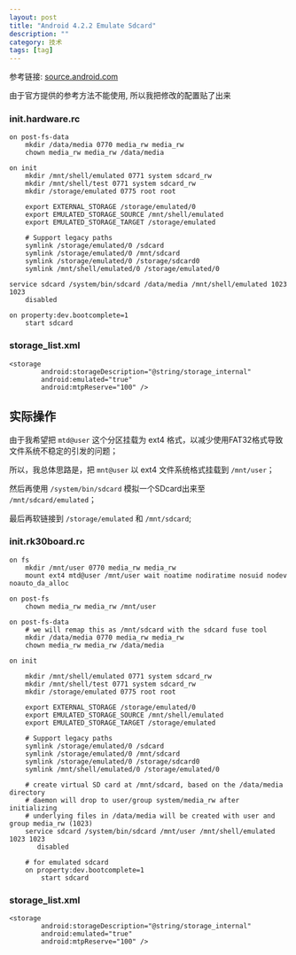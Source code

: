 ```yaml
---
layout: post
title: "Android 4.2.2 Emulate Sdcard"
description: ""
category: 技术
tags: [tag]
---
```


参考链接: [source.android.com](https://source.android.com/devices/storage/config-example.html)

由于官方提供的参考方法不能使用, 所以我把修改的配置贴了出来

### init.hardware.rc

    on post-fs-data
        mkdir /data/media 0770 media_rw media_rw
        chown media_rw media_rw /data/media

    on init
        mkdir /mnt/shell/emulated 0771 system sdcard_rw
        mkdir /mnt/shell/test 0771 system sdcard_rw
        mkdir /storage/emulated 0775 root root

        export EXTERNAL_STORAGE /storage/emulated/0
        export EMULATED_STORAGE_SOURCE /mnt/shell/emulated
        export EMULATED_STORAGE_TARGET /storage/emulated

        # Support legacy paths
        symlink /storage/emulated/0 /sdcard
        symlink /storage/emulated/0 /mnt/sdcard
        symlink /storage/emulated/0 /storage/sdcard0
        symlink /mnt/shell/emulated/0 /storage/emulated/0

    service sdcard /system/bin/sdcard /data/media /mnt/shell/emulated 1023 1023
        disabled

    on property:dev.bootcomplete=1
        start sdcard


### storage_list.xml

    <storage
            android:storageDescription="@string/storage_internal"
            android:emulated="true"
            android:mtpReserve="100" />


## 实际操作

由于我希望把 `mtd@user` 这个分区挂载为 ext4 格式，以减少使用FAT32格式导致文件系统不稳定的引发的问题；

所以，我总体思路是，把 `mnt@user` 以 ext4 文件系统格式挂载到 `/mnt/user`；

然后再使用 `/system/bin/sdcard` 模拟一个SDcard出来至 `/mnt/sdcard/emulated`；

最后再软链接到 `/storage/emulated` 和 `/mnt/sdcard`;

### init.rk30board.rc

    on fs
        mkdir /mnt/user 0770 media_rw media_rw
        mount ext4 mtd@user /mnt/user wait noatime nodiratime nosuid nodev noauto_da_alloc

    on post-fs
        chown media_rw media_rw /mnt/user

    on post-fs-data
        # we will remap this as /mnt/sdcard with the sdcard fuse tool
        mkdir /data/media 0770 media_rw media_rw
        chown media_rw media_rw /data/media

    on init

        mkdir /mnt/shell/emulated 0771 system sdcard_rw
        mkdir /mnt/shell/test 0771 system sdcard_rw
        mkdir /storage/emulated 0775 root root

        export EXTERNAL_STORAGE /storage/emulated/0
        export EMULATED_STORAGE_SOURCE /mnt/shell/emulated
        export EMULATED_STORAGE_TARGET /storage/emulated

        # Support legacy paths
        symlink /storage/emulated/0 /sdcard
        symlink /storage/emulated/0 /mnt/sdcard
        symlink /storage/emulated/0 /storage/sdcard0
        symlink /mnt/shell/emulated/0 /storage/emulated/0

        # create virtual SD card at /mnt/sdcard, based on the /data/media directory
        # daemon will drop to user/group system/media_rw after initializing
        # underlying files in /data/media will be created with user and group media_rw (1023)
        service sdcard /system/bin/sdcard /mnt/user /mnt/shell/emulated 1023 1023
           disabled

        # for emulated sdcard
        on property:dev.bootcomplete=1
            start sdcard

### storage_list.xml

    <storage
            android:storageDescription="@string/storage_internal"
            android:emulated="true"
            android:mtpReserve="100" />
